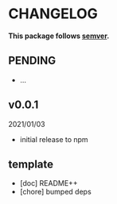 # CHANGELOG
**This package follows [semver](https://semver.org/).**

## PENDING
* ...

## v0.0.1
2021/01/03
* initial release to npm

## template
* [doc] README++
* [chore] bumped deps

